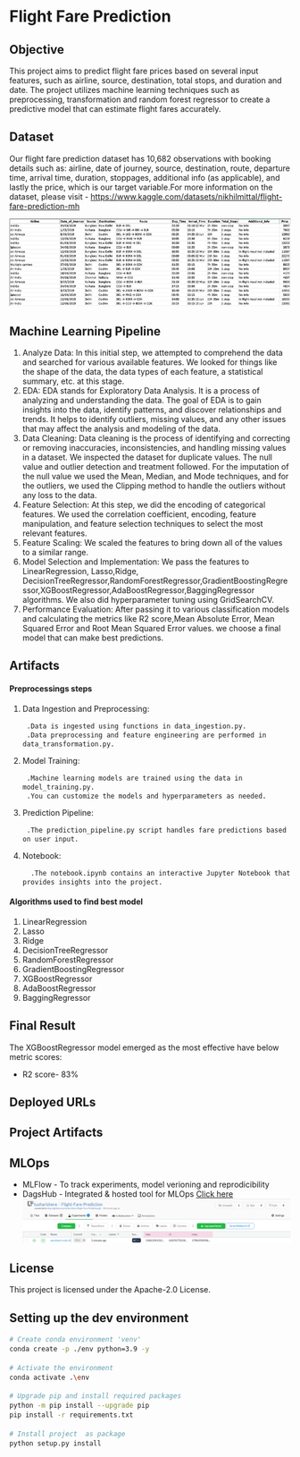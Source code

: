 # Flight Fare Prediction

## Objective
This project aims to predict flight fare prices based on several input features, such as airline, source, destination, total stops, and duration and date. The project utilizes machine learning techniques such as preprocessing, transformation and random forest regressor to create a predictive model that can estimate flight fares accurately.

## Dataset
Our flight fare prediction dataset has 10,682 observations with booking details such as: airline, date of journey, source, destination, route, departure time, arrival time, duration, stoppages, additional info (as applicable), and lastly the price, which is our target variable.For more information on the dataset, please visit - https://www.kaggle.com/datasets/nikhilmittal/flight-fare-prediction-mh

![alt text](data.webp)

## Machine Learning Pipeline
1. Analyze Data: In this initial step, we attempted to comprehend the data and searched for various available features. We looked for things like the shape of the data, the data types of each feature, a statistical summary, etc. at this stage.
2. EDA: EDA stands for Exploratory Data Analysis. It is a process of analyzing and understanding the data. The goal of EDA is to gain insights into the data, identify patterns, and discover relationships and trends. It helps to identify outliers, missing values, and any other issues that may affect the analysis and modeling of the data.
3. Data Cleaning: Data cleaning is the process of identifying and correcting or removing inaccuracies, inconsistencies, and handling missing values in a dataset. We inspected the dataset for duplicate values. The null value and outlier detection and treatment followed. For the imputation of the null value we used the Mean, Median, and Mode techniques, and for the outliers, we used the Clipping method to handle the outliers without any loss to the data.
4. Feature Selection: At this step, we did the encoding of categorical features. We used the correlation coefficient, encoding, feature manipulation, and feature selection techniques to select the most relevant features. 
5. Feature Scaling: We scaled the features to bring down all of the values to a similar range. 
6. Model Selection and Implementation: We pass the features to LinearRegression, Lasso,Ridge, DecisionTreeRegressor,RandomForestRegressor,GradientBoostingRegressor,XGBoostRegressor,AdaBoostRegressor,BaggingRegressor algorithms. We also did hyperparameter tuning using GridSearchCV.
7. Performance Evaluation: After passing it to various classification models and calculating the metrics like R2 score,Mean Absolute Error, Mean Squared Error and Root Mean Squared Error values. we choose a final model that can make best predictions.


## Artifacts

#### Preprocessings steps
1. Data Ingestion and Preprocessing:

        .Data is ingested using functions in data_ingestion.py.
        .Data preprocessing and feature engineering are performed in data_transformation.py.

2. Model Training:

        .Machine learning models are trained using the data in model_training.py.
        .You can customize the models and hyperparameters as needed.

3. Prediction Pipeline:

        .The prediction_pipeline.py script handles fare predictions based on user input.

4. Notebook:

         .The notebook.ipynb contains an interactive Jupyter Notebook that provides insights into the project.

#### Algorithms used to find best model
1. LinearRegression
2. Lasso
3. Ridge        
4. DecisionTreeRegressor  
5. RandomForestRegressor
6. GradientBoostingRegressor 
7. XGBoostRegressor 
8. AdaBoostRegressor
9. BaggingRegressor

## Final Result
The XGBoostRegressor model emerged as the most effective have below metric scores:
* R2 score- 83%

## Deployed URLs


## Project Artifacts

## MLOps
* MLFlow - To track experiments, model verioning and reprodicibility
* DagsHub - Integrated & hosted tool for MLOps [Click here](https://dagshub.com/tusharishere/Flight-Fare-Prediction/experiments/#/)
![alt text](image.png)

## License
This project is licensed under the Apache-2.0  License.

## Setting up the dev environment
```bash
# Create conda environment 'venv'
conda create -p ./env python=3.9 -y

# Activate the environment
conda activate .\env

# Upgrade pip and install required packages
python -m pip install --upgrade pip
pip install -r requirements.txt

# Install project  as package
python setup.py install
